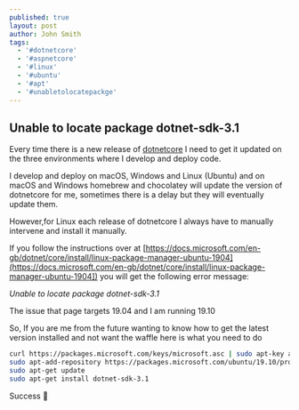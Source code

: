 ```yaml
---
published: true
layout: post
author: John Smith
tags:
  - '#dotnetcore'
  - '#aspnetcore'
  - '#linux'
  - '#ubuntu'
  - '#apt'
  - '#unabletolocatepackge'
---
```

## Unable to locate package dotnet-sdk-3.1

Every time there is a new release of [dotnetcore](https://dotnet.microsoft.com/download) I need to get it updated on the three environments where I develop and deploy code. 

I develop and deploy on macOS, Windows and Linux (Ubuntu) and on macOS and Windows homebrew and chocolatey will update the version of dotnetcore for me, sometimes there is a delay but they will eventually update them.

However,for Linux each release of dotnetcore I always have to manually intervene and install it manually.

If you follow the instructions over at [https://docs.microsoft.com/en-gb/dotnet/core/install/linux-package-manager-ubuntu-1904](https://docs.microsoft.com/en-gb/dotnet/core/install/linux-package-manager-ubuntu-1904]) you will get the following error message:


*Unable to locate package dotnet-sdk-3.1*

The issue that page targets 19.04 and I am running 19.10

So, If you are me from the future wanting to know how to get the latest version installed and not want the waffle here is what you need to do 


```bash
curl https://packages.microsoft.com/keys/microsoft.asc | sudo apt-key add -
sudo apt-add-repository https://packages.microsoft.com/ubuntu/19.10/prod
sudo apt-get update
sudo apt-get install dotnet-sdk-3.1
```

Success 🎉
